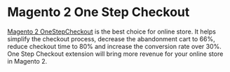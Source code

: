 # Magento 2 One Step Checkout
[Magento 2 OneStepCheckout](https://www.mageplaza.com/magento-2-one-step-checkout-extension/) is the best choice for online store. It helps simplify the checkout process, decrease the abandonment cart to 66%, reduce checkout time to 80% and increase the conversion rate over 30%. One Step Checkout extension will bring more revenue for your online store in Magento 2.
